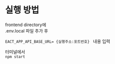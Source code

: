 # 실행 방법

frontend directory에  
.env.local 파일 추가 후

``EACT_APP_API_BASE_URL= {실행주소:포트번호} ``
내용 입력

터미널에서  
``npm start``
